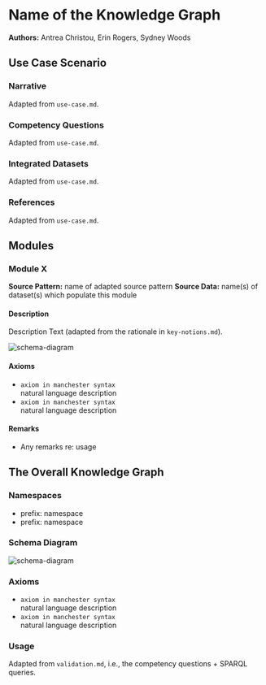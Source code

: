 # Name of the Knowledge Graph
**Authors:** Antrea Christou, Erin Rogers, Sydney Woods

## Use Case Scenario
### Narrative 
Adapted from `use-case.md`.

### Competency Questions
Adapted from `use-case.md`.

### Integrated Datasets
Adapted from `use-case.md`.

### References
Adapted from `use-case.md`.

## Modules
<!-- There should be one module section per module (essentially per key-notion) -->
### Module X
**Source Pattern:** name of adapted source pattern
**Source Data:** name(s) of dataset(s) which populate this module

#### Description
Description Text (adapted from the rationale in `key-notions.md`).

![schema-diagram](./schema-diagram.png)

#### Axioms
* `axiom in manchester syntax` <br />
natural language description
* `axiom in manchester syntax` <br />
natural language description

#### Remarks
* Any remarks re: usage

## The Overall Knowledge Graph
### Namespaces
* prefix: namespace
* prefix: namespace

### Schema Diagram
![schema-diagram](./schema-diagram.png)

### Axioms
* `axiom in manchester syntax` <br />
natural language description
* `axiom in manchester syntax` <br />
natural language description

### Usage
Adapted from `validation.md`, i.e., the competency questions + SPARQL queries.
